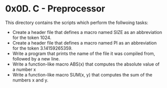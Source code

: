 # 0x0D. C - Preprocessor

This directory contains the scripts which perform the follwoing tasks:
- Create a header file that defines a macro named SIZE as an abbreviation for the token 1024.
- Create a header file that defines a macro named PI as an abbreviation for the token 3.14159265359.
- Write a program that prints the name of the file it was compiled from, followed by a new line.
- Write a function-like macro ABS(x) that computes the absolute value of a number x
- Write a function-like macro SUM(x, y) that computes the sum of the numbers x and y.

